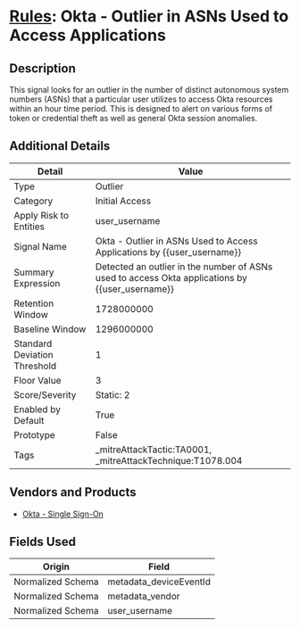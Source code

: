 # [Rules](README.md): Okta - Outlier in ASNs Used to Access Applications

## Description
This signal looks for an outlier in the number of distinct autonomous system numbers (ASNs) that a particular user utilizes to access Okta resources within an hour time period. This is designed to alert on various forms of token or credential theft as well as general Okta session anomalies.

## Additional Details
|Detail|Value|
|----|----|
|Type|Outlier|
|Category|Initial Access|
|Apply Risk to Entities|user_username|
|Signal Name|Okta - Outlier in ASNs Used to Access Applications by {{user_username}}|
|Summary Expression|Detected an outlier in the number of ASNs used to access Okta applications by {{user_username}}|
|Retention Window|1728000000|
|Baseline Window|1296000000|
|Standard Deviation Threshold|1|
|Floor Value|3|
|Score/Severity|Static: 2|
|Enabled by Default|True|
|Prototype|False|
|Tags|_mitreAttackTactic:TA0001, _mitreAttackTechnique:T1078.004|
## Vendors and Products
- [Okta - Single Sign-On](../products/51278354-d6b5-4c8e-a8fd-8197df334e67.md)


## Fields Used

|Origin|Field|
|----|----|
|Normalized Schema|metadata_deviceEventId|
|Normalized Schema|metadata_vendor|
|Normalized Schema|user_username|


